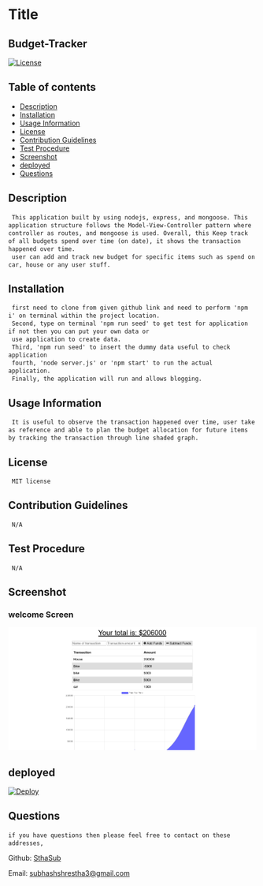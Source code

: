 
  # Title
  ## Budget-Tracker
  
  [![License](https://img.shields.io/badge/License-MIT-yellow.svg)](https://opensource.org/licenses/MIT)
  
  ## Table of contents 
  - [Description](#description)
  - [Installation](#installation)
  - [Usage Information](#usage-information)
  - [License](#license)
  - [Contribution Guidelines](#contribution-guidelines)
  - [Test Procedure](#test-procedure)
  - [Screenshot](#screenshot)
  - [deployed](#deployed)
  - [Questions](#questions)
  
  ## Description
     This application built by using nodejs, express, and mongoose. This application structure follows the Model-View-Controller pattern where controller as routes, and mongoose is used. Overall, this Keep track of all budgets spend over time (on date), it shows the transaction happened over time. 
     user can add and track new budget for specific items such as spend on car, house or any user stuff.     

  ## Installation
     first need to clone from given github link and need to perform 'npm i' on terminal within the project location. 
     Second, type on terminal 'npm run seed' to get test for application if not then you can put your own data or 
     use application to create data.
     Third, 'npm run seed' to insert the dummy data useful to check application 
     fourth, 'node server.js' or 'npm start' to run the actual application. 
     Finally, the application will run and allows blogging.

  ## Usage Information
     It is useful to observe the transaction happened over time, user take as reference and able to plan the budget allocation for future items by tracking the transaction through line shaded graph.

  ## License
     MIT license
  
  ## Contribution Guidelines
     N/A

  ## Test Procedure
     N/A
  
  ## Screenshot
  ### welcome Screen
  ![budgetTracker](./public/images/budgetTracker.PNG)

  ## deployed
  [![Deploy](https://www.herokucdn.com/deploy/button.svg)](https://budget-transcation.herokuapp.com/)
  
  ## Questions
    if you have questions then please feel free to contact on these addresses,
  
  Github: [SthaSub](https://github.com/SthaSub)
  
  Email: [subhashshrestha3@gmail.com](subhashshrestha3@gmail.com)
    